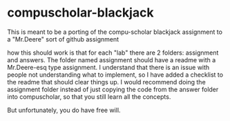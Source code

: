 # compuscholar-blackjack

This is meant to be a porting of the compu-scholar blackjack assignment to
a "Mr.Deere" sort of github assignment


how this should work is that for each "lab" there are 2 folders: assignment and answers.
The folder named assignment should have a readme with a Mr.Deere-esq type assignment. I understand that
there is an issue with people not understanding what to implement, so I have added a checklist to the readme that should clear things up.
I would recommend doing the assignment folder instead of just copying the code from the answer folder into compuscholar, so that
you still learn all the concepts.


But unfortunately, you do have free will.

